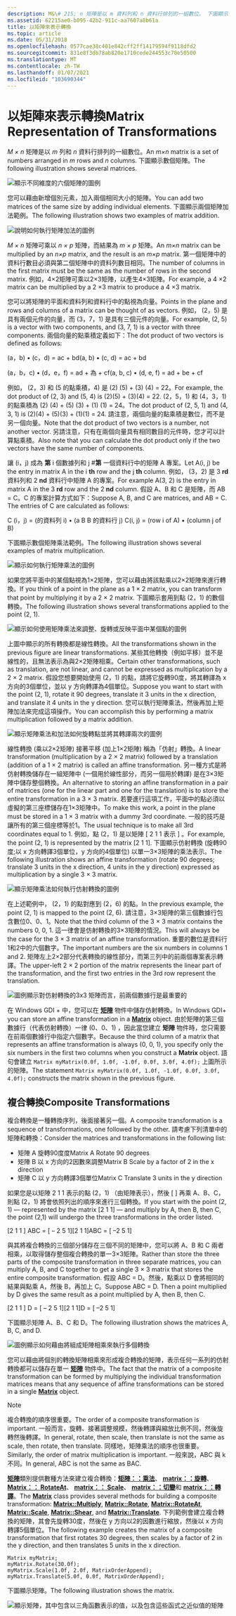```yaml
---
description: M&\# 215; n 矩陣是以 m 資料列和 n 資料行排列的一組數位。 下圖顯示數個矩陣。
ms.assetid: 62215ae0-b095-42b2-911c-aa7607a8b61a
title: 以矩陣來表示轉換
ms.topic: article
ms.date: 05/31/2018
ms.openlocfilehash: 0577cae38c401e842cff2ff14179594f9118dfd2
ms.sourcegitcommit: 831e8f3db78ab820e1710cede244553c70e50500
ms.translationtype: MT
ms.contentlocale: zh-TW
ms.lasthandoff: 01/07/2021
ms.locfileid: "103690344"
---
```

# <a name="matrix-representation-of-transformations"></a><span data-ttu-id="23b8d-104">以矩陣來表示轉換</span><span class="sxs-lookup"><span data-stu-id="23b8d-104">Matrix Representation of Transformations</span></span>

<span data-ttu-id="23b8d-105">*M × n* 矩陣是以 *m* 列和 *n* 資料行排列的一組數位。</span><span class="sxs-lookup"><span data-stu-id="23b8d-105">An *m×n* matrix is a set of numbers arranged in *m* rows and *n* columns.</span></span> <span data-ttu-id="23b8d-106">下圖顯示數個矩陣。</span><span class="sxs-lookup"><span data-stu-id="23b8d-106">The following illustration shows several matrices.</span></span>

![顯示不同維度的六個矩陣的圖例](images/aboutgdip05-art04.png)

<span data-ttu-id="23b8d-108">您可以藉由新增個別元素，加入兩個相同大小的矩陣。</span><span class="sxs-lookup"><span data-stu-id="23b8d-108">You can add two matrices of the same size by adding individual elements.</span></span> <span data-ttu-id="23b8d-109">下圖顯示兩個矩陣加法範例。</span><span class="sxs-lookup"><span data-stu-id="23b8d-109">The following illustration shows two examples of matrix addition.</span></span>

![說明如何執行矩陣加法的圖例](images/aboutgdip05-art05.png)

<span data-ttu-id="23b8d-111">*M × n* 矩陣可乘以 *n × p* 矩陣，而結果為 *m × p* 矩陣。</span><span class="sxs-lookup"><span data-stu-id="23b8d-111">An *m×n* matrix can be multiplied by an *n×p* matrix, and the result is an *m×p* matrix.</span></span> <span data-ttu-id="23b8d-112">第一個矩陣中的資料行數目必須與第二個矩陣中的資料列數目相同。</span><span class="sxs-lookup"><span data-stu-id="23b8d-112">The number of columns in the first matrix must be the same as the number of rows in the second matrix.</span></span> <span data-ttu-id="23b8d-113">例如，4×2矩陣可乘以2×3矩陣，以產生4×3矩陣。</span><span class="sxs-lookup"><span data-stu-id="23b8d-113">For example, a 4 ×2 matrix can be multiplied by a 2 ×3 matrix to produce a 4 ×3 matrix.</span></span>

<span data-ttu-id="23b8d-114">您可以將矩陣的平面和資料列和資料行中的點視為向量。</span><span class="sxs-lookup"><span data-stu-id="23b8d-114">Points in the plane and rows and columns of a matrix can be thought of as vectors.</span></span> <span data-ttu-id="23b8d-115">例如， (2，5) 是具有兩個元件的向量，而 (3，7，1) 是具有三個元件的向量。</span><span class="sxs-lookup"><span data-stu-id="23b8d-115">For example, (2, 5) is a vector with two components, and (3, 7, 1) is a vector with three components.</span></span> <span data-ttu-id="23b8d-116">兩個向量的點乘積定義如下：</span><span class="sxs-lookup"><span data-stu-id="23b8d-116">The dot product of two vectors is defined as follows:</span></span>

<span data-ttu-id="23b8d-117"> (a，b) • (c，d) = ac + bd</span><span class="sxs-lookup"><span data-stu-id="23b8d-117">(a, b) • (c, d) = ac + bd</span></span>

<span data-ttu-id="23b8d-118"> (a，b，c) • (d，e，f) = ad + 為 + cf</span><span class="sxs-lookup"><span data-stu-id="23b8d-118">(a, b, c) • (d, e, f) = ad + be + cf</span></span>

<span data-ttu-id="23b8d-119">例如， (2，3) 和 (5 的點乘積，4) 是 (2)  (5) + (3)  (4) = 22。</span><span class="sxs-lookup"><span data-stu-id="23b8d-119">For example, the dot product of (2, 3) and (5, 4) is (2)(5) + (3)(4) = 22.</span></span> <span data-ttu-id="23b8d-120"> (2，5，1) 和 (4，3，1) 的點乘積為 (2)  (4) + (5)  (3) + (1)  (1) = 24。</span><span class="sxs-lookup"><span data-stu-id="23b8d-120">The dot product of (2, 5, 1) and (4, 3, 1) is (2)(4) + (5)(3) + (1)(1) = 24.</span></span> <span data-ttu-id="23b8d-121">請注意，兩個向量的點乘積是數位，而不是另一個向量。</span><span class="sxs-lookup"><span data-stu-id="23b8d-121">Note that the dot product of two vectors is a number, not another vector.</span></span> <span data-ttu-id="23b8d-122">另請注意，只有在兩個向量具有相同數目的元件時，您才可以計算點乘積。</span><span class="sxs-lookup"><span data-stu-id="23b8d-122">Also note that you can calculate the dot product only if the two vectors have the same number of components.</span></span>

<span data-ttu-id="23b8d-123">讓 (i，j) 成為 **第** i 個數據列和 j #**第** 一個資料行中的矩陣 A 專案。</span><span class="sxs-lookup"><span data-stu-id="23b8d-123">Let A(i, j) be the entry in matrix A in the i **th** row and the j **th** column.</span></span> <span data-ttu-id="23b8d-124">例如， (3，2) 是 3 **rd** 資料列和 2 **nd** 資料行中矩陣 A 的專案。</span><span class="sxs-lookup"><span data-stu-id="23b8d-124">For example A(3, 2) is the entry in matrix A in the 3 **rd** row and the 2 **nd** column.</span></span> <span data-ttu-id="23b8d-125">假設 A、B 和 C 是矩陣，而 AB = C。C 的專案計算方式如下：</span><span class="sxs-lookup"><span data-stu-id="23b8d-125">Suppose A, B, and C are matrices, and AB = C. The entries of C are calculated as follows:</span></span>

<span data-ttu-id="23b8d-126">C (i，j) = (的資料列 i) • (a B B 的資料行 j) </span><span class="sxs-lookup"><span data-stu-id="23b8d-126">C(i, j) = (row i of A) • (column j of B)</span></span>

<span data-ttu-id="23b8d-127">下圖顯示數個矩陣乘法範例。</span><span class="sxs-lookup"><span data-stu-id="23b8d-127">The following illustration shows several examples of matrix multiplication.</span></span>

![顯示如何執行矩陣乘法的圖例](images/aboutgdip05-art06.png)

<span data-ttu-id="23b8d-129">如果您將平面中的某個點視為1×2矩陣，您可以藉由將該點乘以2×2矩陣來進行轉換。</span><span class="sxs-lookup"><span data-stu-id="23b8d-129">If you think of a point in the plane as a 1 × 2 matrix, you can transform that point by multiplying it by a 2 × 2 matrix.</span></span> <span data-ttu-id="23b8d-130">下圖顯示套用到點 (2，1) 的數個轉換。</span><span class="sxs-lookup"><span data-stu-id="23b8d-130">The following illustration shows several transformations applied to the point (2, 1).</span></span>

![顯示如何使用矩陣乘法來調整、旋轉或反映平面中某個點的圖例](images/aboutgdip05-art07.png)

<span data-ttu-id="23b8d-132">上圖中顯示的所有轉換都是線性轉換。</span><span class="sxs-lookup"><span data-stu-id="23b8d-132">All the transformations shown in the previous figure are linear transformations.</span></span> <span data-ttu-id="23b8d-133">某些其他轉換（例如平移）並不是線性的，且無法表示為與2×2矩陣相乘。</span><span class="sxs-lookup"><span data-stu-id="23b8d-133">Certain other transformations, such as translation, are not linear, and cannot be expressed as multiplication by a 2 × 2 matrix.</span></span> <span data-ttu-id="23b8d-134">假設您想要開始使用 (2，1) 的點，請將它旋轉90度，將其轉譯為 x 方向的3個單位，並以 y 方向轉譯為4個單位。</span><span class="sxs-lookup"><span data-stu-id="23b8d-134">Suppose you want to start with the point (2, 1), rotate it 90 degrees, translate it 3 units in the x direction, and translate it 4 units in the y direction.</span></span> <span data-ttu-id="23b8d-135">您可以執行矩陣乘法，然後再加上矩陣加法來完成這項操作。</span><span class="sxs-lookup"><span data-stu-id="23b8d-135">You can accomplish this by performing a matrix multiplication followed by a matrix addition.</span></span>

![顯示矩陣乘法和加法如何旋轉點並將其轉譯兩次的圖例](images/aboutgdip05-art08.png)

<span data-ttu-id="23b8d-137">線性轉換 (乘以2×2矩陣) 接著平移 (加上1×2矩陣) 稱為「仿射」轉換。</span><span class="sxs-lookup"><span data-stu-id="23b8d-137">A linear transformation (multiplication by a 2 × 2 matrix) followed by a translation (addition of a 1 × 2 matrix) is called an affine transformation.</span></span> <span data-ttu-id="23b8d-138">另一種方式是將仿射轉換儲存在一組矩陣中 (一個用於線性部分，而另一個用於轉譯) 是在3×3矩陣中儲存整個轉換。</span><span class="sxs-lookup"><span data-stu-id="23b8d-138">An alternative to storing an affine transformation in a pair of matrices (one for the linear part and one for the translation) is to store the entire transformation in a 3 × 3 matrix.</span></span> <span data-ttu-id="23b8d-139">若要進行這項工作，平面中的點必須以虛擬的第三座標儲存在1×3矩陣中。</span><span class="sxs-lookup"><span data-stu-id="23b8d-139">To make this work, a point in the plane must be stored in a 1 × 3 matrix with a dummy 3rd coordinate.</span></span> <span data-ttu-id="23b8d-140">一般的技巧是讓所有的第三個座標等於1。</span><span class="sxs-lookup"><span data-stu-id="23b8d-140">The usual technique is to make all 3rd coordinates equal to 1.</span></span> <span data-ttu-id="23b8d-141">例如，點 (2，1) 是以矩陣 \[ 2 1 1 表示 \] 。</span><span class="sxs-lookup"><span data-stu-id="23b8d-141">For example, the point (2, 1) is represented by the matrix \[2 1 1\].</span></span> <span data-ttu-id="23b8d-142">下圖顯示仿射轉換 (旋轉90度;以 x 方向轉譯3個單位，y 方向的4個單位) 以單一3×3矩陣的乘法表示。</span><span class="sxs-lookup"><span data-stu-id="23b8d-142">The following illustration shows an affine transformation (rotate 90 degrees; translate 3 units in the x direction, 4 units in the y direction) expressed as multiplication by a single 3 × 3 matrix.</span></span>

![顯示矩陣乘法如何執行仿射轉換的圖例](images/aboutgdip05-art09.png)

<span data-ttu-id="23b8d-144">在上述範例中， (2，1) 的點對應到 (2，6) 的點。</span><span class="sxs-lookup"><span data-stu-id="23b8d-144">In the previous example, the point (2, 1) is mapped to the point (2, 6).</span></span> <span data-ttu-id="23b8d-145">請注意，3×3矩陣的第三個數據行包含數位0、0、1。</span><span class="sxs-lookup"><span data-stu-id="23b8d-145">Note that the third column of the 3 × 3 matrix contains the numbers 0, 0, 1.</span></span> <span data-ttu-id="23b8d-146">這一律會是仿射轉換的3×3矩陣的情況。</span><span class="sxs-lookup"><span data-stu-id="23b8d-146">This will always be the case for the 3 × 3 matrix of an affine transformation.</span></span> <span data-ttu-id="23b8d-147">重要的數位是資料行1和2中的六個數字。</span><span class="sxs-lookup"><span data-stu-id="23b8d-147">The important numbers are the six numbers in columns 1 and 2.</span></span> <span data-ttu-id="23b8d-148">矩陣左上2×2部分代表轉換的線性部分，而第三列中的前兩個專案表示轉譯。</span><span class="sxs-lookup"><span data-stu-id="23b8d-148">The upper-left 2 × 2 portion of the matrix represents the linear part of the transformation, and the first two entries in the 3rd row represent the translation.</span></span>

![圖例顯示對仿射轉換的3x3 矩陣而言，前兩個數據行是最重要的](images/aboutgdip05-art10.png)

<span data-ttu-id="23b8d-150">在 Windows GDI + 中，您可以在 [**矩陣**](/windows/desktop/api/gdiplusmatrix/nl-gdiplusmatrix-matrix) 物件中儲存仿射轉換。</span><span class="sxs-lookup"><span data-stu-id="23b8d-150">In Windows GDI+ you can store an affine transformation in a [**Matrix**](/windows/desktop/api/gdiplusmatrix/nl-gdiplusmatrix-matrix) object.</span></span> <span data-ttu-id="23b8d-151">由於矩陣的第三個數據行（代表仿射轉換）一律 (0、0、1) ，因此當您建立 **矩陣** 物件時，您只需要在前兩個數據行中指定六個數字。</span><span class="sxs-lookup"><span data-stu-id="23b8d-151">Because the third column of a matrix that represents an affine transformation is always (0, 0, 1), you specify only the six numbers in the first two columns when you construct a **Matrix** object.</span></span> <span data-ttu-id="23b8d-152">語句會建立 `Matrix myMatrix(0.0f, 1.0f, -1.0f, 0.0f, 3.0f, 4.0f);` 上圖所示的矩陣。</span><span class="sxs-lookup"><span data-stu-id="23b8d-152">The statement `Matrix myMatrix(0.0f, 1.0f, -1.0f, 0.0f, 3.0f, 4.0f);` constructs the matrix shown in the previous figure.</span></span>

## <a name="composite-transformations"></a><span data-ttu-id="23b8d-153">複合轉換</span><span class="sxs-lookup"><span data-stu-id="23b8d-153">Composite Transformations</span></span>

<span data-ttu-id="23b8d-154">複合轉換是一種轉換序列，後面接著另一個。</span><span class="sxs-lookup"><span data-stu-id="23b8d-154">A composite transformation is a sequence of transformations, one followed by the other.</span></span> <span data-ttu-id="23b8d-155">請考慮下列清單中的矩陣和轉換：</span><span class="sxs-lookup"><span data-stu-id="23b8d-155">Consider the matrices and transformations in the following list:</span></span>

-   <span data-ttu-id="23b8d-156">矩陣 A 旋轉90度度</span><span class="sxs-lookup"><span data-stu-id="23b8d-156">Matrix A    Rotate 90 degrees</span></span>
-   <span data-ttu-id="23b8d-157">矩陣 B 以 x 方向的2因數來調整</span><span class="sxs-lookup"><span data-stu-id="23b8d-157">Matrix B    Scale by a factor of 2 in the x direction</span></span>
-   <span data-ttu-id="23b8d-158">矩陣 C 以 y 方向轉譯3個單位</span><span class="sxs-lookup"><span data-stu-id="23b8d-158">Matrix C    Translate 3 units in the y direction</span></span>

<span data-ttu-id="23b8d-159">如果您是以矩陣 2 1 1 表示的點 (2，1) （由矩陣表示），然後 \[ \] 再乘 A、B、C，則點 (2，1) 將會依照列出的順序來進行三個轉換。</span><span class="sxs-lookup"><span data-stu-id="23b8d-159">If you start with the point (2, 1) — represented by the matrix \[2 1 1\] — and multiply by A, then B, then C, the point (2,1) will undergo the three transformations in the order listed.</span></span>

<span data-ttu-id="23b8d-160">\[2 1 1 \] ABC = \[ – 2 5 1\]</span><span class="sxs-lookup"><span data-stu-id="23b8d-160">\[2 1 1\]ABC = \[ –2 5 1\]</span></span>

<span data-ttu-id="23b8d-161">與其將複合轉換的三個部分儲存在三個不同的矩陣中，您可以將 A、B 和 C 兩者相乘，以取得儲存整個複合轉換的單一3×3矩陣。</span><span class="sxs-lookup"><span data-stu-id="23b8d-161">Rather than store the three parts of the composite transformation in three separate matrices, you can multiply A, B, and C together to get a single 3 × 3 matrix that stores the entire composite transformation.</span></span> <span data-ttu-id="23b8d-162">假設 ABC = D。然後，點乘以 D 會將相同的結果與點乘 A，然後 B，再加上 C。</span><span class="sxs-lookup"><span data-stu-id="23b8d-162">Suppose ABC = D. Then a point multiplied by D gives the same result as a point multiplied by A, then B, then C.</span></span>

<span data-ttu-id="23b8d-163">\[2 1 1 \] D = \[ – 2 5 1\]</span><span class="sxs-lookup"><span data-stu-id="23b8d-163">\[2 1 1\]D = \[ –2 5 1\]</span></span>

<span data-ttu-id="23b8d-164">下圖顯示矩陣 A、B、C 和 D。</span><span class="sxs-lookup"><span data-stu-id="23b8d-164">The following illustration shows the matrices A, B, C, and D.</span></span>

![圖例顯示如何藉由將組成矩陣相乘來執行多個轉換](images/aboutgdip05-art12.png)

<span data-ttu-id="23b8d-166">您可以藉由將個別的轉換矩陣相乘來形成複合轉換的矩陣，表示任何一系列的仿射轉換都可以儲存在單一 [**矩陣**](/windows/desktop/api/gdiplusmatrix/nl-gdiplusmatrix-matrix) 物件中。</span><span class="sxs-lookup"><span data-stu-id="23b8d-166">The fact that the matrix of a composite transformation can be formed by multiplying the individual transformation matrices means that any sequence of affine transformations can be stored in a single [**Matrix**](/windows/desktop/api/gdiplusmatrix/nl-gdiplusmatrix-matrix) object.</span></span>

> [!Note]  
> <span data-ttu-id="23b8d-167">複合轉換的順序很重要。</span><span class="sxs-lookup"><span data-stu-id="23b8d-167">The order of a composite transformation is important.</span></span> <span data-ttu-id="23b8d-168">一般而言，旋轉、接著調整規模，然後轉譯與縮放比例不同，然後旋轉然後轉譯。</span><span class="sxs-lookup"><span data-stu-id="23b8d-168">In general, rotate, then scale, then translate is not the same as scale, then rotate, then translate.</span></span> <span data-ttu-id="23b8d-169">同樣地，矩陣乘法的順序也很重要。</span><span class="sxs-lookup"><span data-stu-id="23b8d-169">Similarly, the order of matrix multiplication is important.</span></span> <span data-ttu-id="23b8d-170">一般來說，ABC 與 k 不同。</span><span class="sxs-lookup"><span data-stu-id="23b8d-170">In general, ABC is not the same as BAC.</span></span>

 

<span data-ttu-id="23b8d-171">[**矩陣**](/windows/desktop/api/gdiplusmatrix/nl-gdiplusmatrix-matrix)類別提供數種方法來建立複合轉換：[**矩陣：：乘法**](/windows/desktop/api/Gdiplusmatrix/nf-gdiplusmatrix-matrix-multiply)、 [**matrix：：旋轉**](/windows/desktop/api/Gdiplusmatrix/nf-gdiplusmatrix-matrix-rotate)、 [**Matrix：： RotateAt**](/windows/desktop/api/Gdiplusmatrix/nf-gdiplusmatrix-matrix-rotateat)、 [**matrix：： Scale**](/windows/desktop/api/Gdiplusmatrix/nf-gdiplusmatrix-matrix-scale)、 [**matrix：：切變**](/windows/desktop/api/Gdiplusmatrix/nf-gdiplusmatrix-matrix-shear)和 [**matrix：：轉譯**](/windows/desktop/api/Gdiplusmatrix/nf-gdiplusmatrix-matrix-translate)。</span><span class="sxs-lookup"><span data-stu-id="23b8d-171">The [**Matrix**](/windows/desktop/api/gdiplusmatrix/nl-gdiplusmatrix-matrix) class provides several methods for building a composite transformation: [**Matrix::Multiply**](/windows/desktop/api/Gdiplusmatrix/nf-gdiplusmatrix-matrix-multiply), [**Matrix::Rotate**](/windows/desktop/api/Gdiplusmatrix/nf-gdiplusmatrix-matrix-rotate), [**Matrix::RotateAt**](/windows/desktop/api/Gdiplusmatrix/nf-gdiplusmatrix-matrix-rotateat), [**Matrix::Scale**](/windows/desktop/api/Gdiplusmatrix/nf-gdiplusmatrix-matrix-scale), [**Matrix::Shear**](/windows/desktop/api/Gdiplusmatrix/nf-gdiplusmatrix-matrix-shear), and [**Matrix::Translate**](/windows/desktop/api/Gdiplusmatrix/nf-gdiplusmatrix-matrix-translate).</span></span> <span data-ttu-id="23b8d-172">下列範例會建立複合轉換的矩陣，其會先旋轉30度，然後在 y 方向以2的因數進行縮放，然後以 x 方向轉譯5個單位。</span><span class="sxs-lookup"><span data-stu-id="23b8d-172">The following example creates the matrix of a composite transformation that first rotates 30 degrees, then scales by a factor of 2 in the y direction, and then translates 5 units in the x direction.</span></span>


```
Matrix myMatrix;
myMatrix.Rotate(30.0f);
myMatrix.Scale(1.0f, 2.0f, MatrixOrderAppend);
myMatrix.Translate(5.0f, 0.0f, MatrixOrderAppend);
```



<span data-ttu-id="23b8d-173">下圖顯示矩陣。</span><span class="sxs-lookup"><span data-stu-id="23b8d-173">The following illustration shows the matrix.</span></span>

![顯示矩陣，其中包含以三角函數表示的值，以及包含這些函式之近似值的矩陣](images/aboutgdip05-art13.png)

 

 



